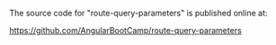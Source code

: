 The source code for "route-query-parameters" is published online at:

https://github.com/AngularBootCamp/route-query-parameters

